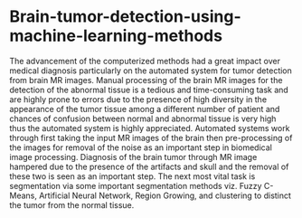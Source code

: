 # Brain-tumor-detection-using-machine-learning-methods
The advancement of the computerized methods
had a great impact over medical diagnosis particularly on the
automated system for tumor detection from brain MR images.
Manual processing of the brain MR images for the detection
of the abnormal tissue is a tedious and time-consuming task
and are highly prone to errors due to the presence of high
diversity in the appearance of the tumor tissue among a different
number of patient and chances of confusion between normal and
abnormal tissue is very high thus the automated system is highly
appreciated. Automated systems work through first taking the
input MR images of the brain then pre-processing of the images
for removal of the noise as an important step in biomedical image
processing. Diagnosis of the brain tumor through MR image
hampered due to the presence of the artifacts and skull and the
removal of these two is seen as an important step. The next
most vital task is segmentation via some important segmentation
methods viz. Fuzzy C-Means, Artificial Neural Network, Region
Growing, and clustering to distinct the tumor from the normal
tissue.
